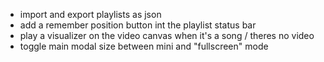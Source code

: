 - import and export playlists as json
- add a remember position button int the playlist status bar
- play a visualizer on the video canvas when it's a song / theres no video
- toggle main modal size between mini and "fullscreen" mode
